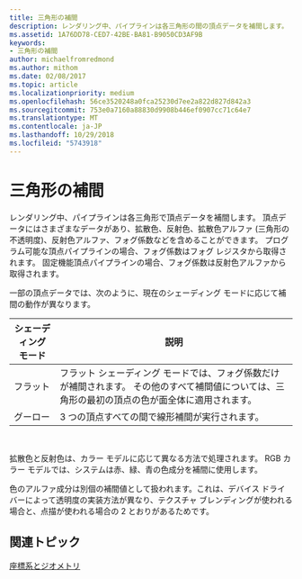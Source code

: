 ```yaml
---
title: 三角形の補間
description: レンダリング中、パイプラインは各三角形の間の頂点データを補間します。
ms.assetid: 1A76DD78-CED7-42BE-BA81-B9050CD3AF9B
keywords:
- 三角形の補間
author: michaelfromredmond
ms.author: mithom
ms.date: 02/08/2017
ms.topic: article
ms.localizationpriority: medium
ms.openlocfilehash: 56ce3520248a0fca25230d7ee2a822d827d842a3
ms.sourcegitcommit: 753e0a7160a88830d9908b446ef0907cc71c64e7
ms.translationtype: MT
ms.contentlocale: ja-JP
ms.lasthandoff: 10/29/2018
ms.locfileid: "5743918"
---
```

# <a name="triangle-interpolation"></a>三角形の補間


レンダリング中、パイプラインは各三角形で頂点データを補間します。 頂点データにはさまざまなデータがあり、拡散色、反射色、拡散色アルファ (三角形の不透明度)、反射色アルファ、フォグ係数などを含めることができます。 プログラム可能な頂点パイプラインの場合、フォグ係数はフォグ レジスタから取得されます。 固定機能頂点パイプラインの場合、フォグ係数は反射色アルファから取得されます。

一部の頂点データでは、次のように、現在のシェーディング モードに応じて補間の動作が異なります。

| シェーディング モード | 説明                                                                                                                                                                 |
|--------------|-----------------------------------------------------------------------------------------------------------------------------------------------------------------------------|
| フラット         | フラット シェーディング モードでは、フォグ係数だけが補間されます。 その他のすべて補間値については、三角形の最初の頂点の色が面全体に適用されます。 |
| グーロー      | 3 つの頂点すべての間で線形補間が実行されます。                                                                                                               |

 

拡散色と反射色は、カラー モデルに応じて異なる方法で処理されます。 RGB カラー モデルでは、システムは赤、緑、青の色成分を補間に使用します。

色のアルファ成分は別個の補間値として扱われます。これは、デバイス ドライバーによって透明度の実装方法が異なり、テクスチャ ブレンディングが使われる場合と、点描が使われる場合の 2 とおりがあるためです。

## <a name="span-idrelated-topicsspanrelated-topics"></a><span id="related-topics"></span>関連トピック


[座標系とジオメトリ](coordinate-systems-and-geometry.md)

 

 




